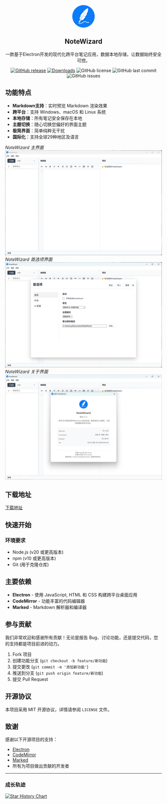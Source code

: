 <div align="center">
  <img src="src/assets/logo/app-logo-128.png" alt="NoteWizard Logo" width="72">
  <h2> NoteWizard </h2>
  <p>一款基于Electron开发的现代化跨平台笔记应用，数据本地存储，让数据始终安全可控。</p>
  
[![GitHub release](https://img.shields.io/github/release/jetyu/NoteWizard.svg)](https://github.com/jetyu/NoteWizard/releases)
[![Downloads](https://img.shields.io/github/downloads/jetyu/NoteWizard/total?style=flat-square&logo=github)](https://github.com/jetyu/NoteWizard/releases/)
![GitHub license](https://img.shields.io/github/license/jetyu/NoteWizard?style=flat-square)
![GitHub last commit](https://img.shields.io/github/last-commit/jetyu/NoteWizard)
![GitHub issues](https://img.shields.io/github/issues/jetyu/NoteWizard)

</div>



## 功能特点
- **Markdown支持**：实时预览 Markdown 渲染效果
- **跨平台**：支持 Windows、macOS 和 Linux 系统
- **本地存储**：所有笔记安全保存在本地
- **主题切换**：随心切换您偏好的界面主题
- **极简界面**：简单纯粹无干扰
- **国际化**：支持全球29种地区及语言

*NoteWizard 主界面*  
![NoteWizard 界面预览](./doc/preview/NoteWizard_1.png)
*NoteWizard 首选项界面*  
![NoteWizard 界面预览](./doc/preview/NoteWizard_2.png)
*NoteWizard 关于界面*  
![NoteWizard 界面预览](./doc/preview/NoteWizard_4.png)

## 下载地址
[下载地址](https://github.com/jetyu/NoteWizard/releases)

## 快速开始

### 环境要求

- Node.js (v20 或更高版本)
- npm (v10 或更高版本)
- Git (用于克隆仓库)

## 主要依赖

- **Electron** - 使用 JavaScript, HTML 和 CSS 构建跨平台桌面应用
- **CodeMirror** - 功能丰富的代码编辑器
- **Marked** - Markdown 解析器和编译器

## 参与贡献

我们非常欢迎和感谢所有贡献！无论是报告 Bug、讨论功能，还是提交代码，您的支持都是项目前进的动力。

1. Fork 项目
2. 创建功能分支 (`git checkout -b feature/新功能`)
3. 提交更改 (`git commit -m '添加新功能'`)
4. 推送到分支 (`git push origin feature/新功能`)
5. 提交 Pull Request

## 开源协议

本项目采用 MIT 开源协议，详情请参阅 `LICENSE` 文件。

## 致谢

感谢以下开源项目的支持：
- [Electron](https://www.electronjs.org/)
- [CodeMirror](https://codemirror.net/)
- [Marked](https://marked.js.org/)
- 所有为项目做出贡献的开发者

---

### 成长轨迹
[![Star History Chart](https://api.star-history.com/svg?repos=jetyu/NoteWizard)](https://star-history.com/#jetyu/NoteWizard)  
